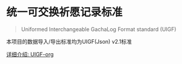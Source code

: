# 统一可交换祈愿记录标准

> Uniformed Interchangeable GachaLog Format standard (UIGF)

本项目的数据导入/导出标准均为UIGF(Json) v2.1标准

[详细介绍: UIGF-org](https://pages.uigf.org/standards/UIGF.html)